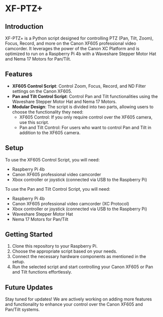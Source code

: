 # XF-PTZ+

## Introduction
XF-PTZ+ is a Python script designed for controlling PTZ (Pan, Tilt, Zoom), Focus, Record, and more on the Canon XF605 professional video camcorder. It leverages the power of the Canon XC Platform and is optimized to run on a Raspberry Pi 4b with a Waveshare Stepper Motor Hat and Nema 17 Motors for Pan/Tilt.

## Features
- **XF605 Control Script**: Control Zoom, Focus, Record, and ND Filter settings on the Canon XF605.
- **Pan and Tilt Control Script**: Control Pan and Tilt functionalities using the Waveshare Stepper Motor Hat and Nema 17 Motors.
- **Modular Design**: The script is divided into two parts, allowing users to choose the functionality they need:
  - XF605 Control: If you only require control over the XF605 camera, use this script.
  - Pan and Tilt Control: For users who want to control Pan and Tilt in addition to the XF605 camera.

## Setup
To use the XF605 Control Script, you will need:
- Raspberry Pi 4b
- Canon XF605 professional video camcorder
- Xbox controller or joystick (connected via USB to the Raspberry Pi)

To use the Pan and Tilt Control Script, you will need:
- Raspberry Pi 4b
- Canon XF605 professional video camcorder (XC Protocol)
- Xbox controller or joystick (connected via USB to the Raspberry Pi)
- Waveshare Stepper Motor Hat
- Nema 17 Motors for Pan/Tilt

## Getting Started
1. Clone this repository to your Raspberry Pi.
2. Choose the appropriate script based on your needs.
3. Connect the necessary hardware components as mentioned in the setup.
4. Run the selected script and start controlling your Canon XF605 or Pan and Tilt functions effortlessly.

## Future Updates
Stay tuned for updates! We are actively working on adding more features and functionality to enhance your control over the Canon XF605 and Pan/Tilt systems.
